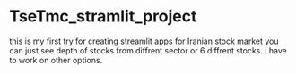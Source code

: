 # TseTmc_stramlit_project
this is my first try for creating streamlit apps for Iranian stock market
you can just see depth of stocks from diffrent sector or 6 diffrent stocks.
i have to work on other options.
